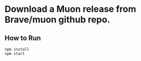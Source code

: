 # Download a Muon release from Brave/muon github repo.


## How to Run
```
npm install
npm start
```
